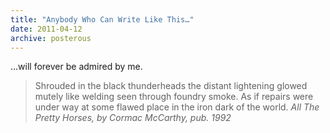 ```yaml
---
title: "Anybody Who Can Write Like This…"
date: 2011-04-12
archive: posterous
---
```


…will forever be admired by me.

<blockquote>
Shrouded in the black thunderheads the distant lightening glowed mutely like welding seen through foundry smoke. As if repairs were under way at some flawed place in the iron dark of the world. 
<cite>All The Pretty Horses, by Cormac McCarthy, pub. 1992</cite>
</blockquote>